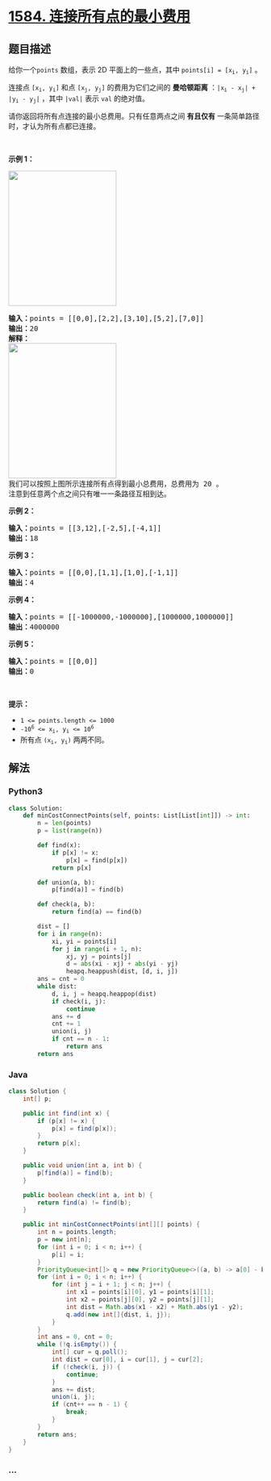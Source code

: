 # [1584. 连接所有点的最小费用](https://leetcode-cn.com/problems/min-cost-to-connect-all-points)



## 题目描述

<!-- 这里写题目描述 -->

<p>给你一个<code>points</code>&nbsp;数组，表示 2D 平面上的一些点，其中&nbsp;<code>points[i] = [x<sub>i</sub>, y<sub>i</sub>]</code>&nbsp;。</p>

<p>连接点&nbsp;<code>[x<sub>i</sub>, y<sub>i</sub>]</code> 和点&nbsp;<code>[x<sub>j</sub>, y<sub>j</sub>]</code>&nbsp;的费用为它们之间的 <strong>曼哈顿距离</strong>&nbsp;：<code>|x<sub>i</sub> - x<sub>j</sub>| + |y<sub>i</sub> - y<sub>j</sub>|</code>&nbsp;，其中&nbsp;<code>|val|</code>&nbsp;表示&nbsp;<code>val</code>&nbsp;的绝对值。</p>

<p>请你返回将所有点连接的最小总费用。只有任意两点之间 <strong>有且仅有</strong>&nbsp;一条简单路径时，才认为所有点都已连接。</p>

<p>&nbsp;</p>

<p><strong>示例 1：</strong></p>

<p><img alt="" src="https://assets.leetcode.com/uploads/2020/08/26/d.png" style="height:268px; width:214px" /></p>

<pre>
<strong>输入：</strong>points = [[0,0],[2,2],[3,10],[5,2],[7,0]]
<strong>输出：</strong>20
<strong>解释：
</strong><img alt="" src="https://assets.leetcode.com/uploads/2020/08/26/c.png" style="height:268px; width:214px" />
我们可以按照上图所示连接所有点得到最小总费用，总费用为 20 。
注意到任意两个点之间只有唯一一条路径互相到达。
</pre>

<p><strong>示例 2：</strong></p>

<pre>
<strong>输入：</strong>points = [[3,12],[-2,5],[-4,1]]
<strong>输出：</strong>18
</pre>

<p><strong>示例 3：</strong></p>

<pre>
<strong>输入：</strong>points = [[0,0],[1,1],[1,0],[-1,1]]
<strong>输出：</strong>4
</pre>

<p><strong>示例 4：</strong></p>

<pre>
<strong>输入：</strong>points = [[-1000000,-1000000],[1000000,1000000]]
<strong>输出：</strong>4000000
</pre>

<p><strong>示例 5：</strong></p>

<pre>
<strong>输入：</strong>points = [[0,0]]
<strong>输出：</strong>0
</pre>

<p>&nbsp;</p>

<p><strong>提示：</strong></p>

<ul>
	<li><code>1 &lt;= points.length &lt;= 1000</code></li>
	<li><code>-10<sup>6</sup>&nbsp;&lt;= x<sub>i</sub>, y<sub>i</sub> &lt;= 10<sup>6</sup></code></li>
	<li>所有点&nbsp;<code>(x<sub>i</sub>, y<sub>i</sub>)</code>&nbsp;两两不同。</li>
</ul>


## 解法

<!-- 这里可写通用的实现逻辑 -->

<!-- tabs:start -->

### **Python3**

<!-- 这里可写当前语言的特殊实现逻辑 -->

```python
class Solution:
    def minCostConnectPoints(self, points: List[List[int]]) -> int:
        n = len(points)
        p = list(range(n))

        def find(x):
            if p[x] != x:
                p[x] = find(p[x])
            return p[x]

        def union(a, b):
            p[find(a)] = find(b)

        def check(a, b):
            return find(a) == find(b)

        dist = []
        for i in range(n):
            xi, yi = points[i]
            for j in range(i + 1, n):
                xj, yj = points[j]
                d = abs(xi - xj) + abs(yi - yj)
                heapq.heappush(dist, [d, i, j])
        ans = cnt = 0
        while dist:
            d, i, j = heapq.heappop(dist)
            if check(i, j):
                continue
            ans += d
            cnt += 1
            union(i, j)
            if cnt == n - 1:
                return ans
        return ans
```

### **Java**

<!-- 这里可写当前语言的特殊实现逻辑 -->

```java
class Solution {
    int[] p;

    public int find(int x) {
        if (p[x] != x) {
            p[x] = find(p[x]);
        }
        return p[x];
    }

    public void union(int a, int b) {
        p[find(a)] = find(b);
    }

    public boolean check(int a, int b) {
        return find(a) != find(b);
    }

    public int minCostConnectPoints(int[][] points) {
        int n = points.length;
        p = new int[n];
        for (int i = 0; i < n; i++) {
            p[i] = i;
        }
        PriorityQueue<int[]> q = new PriorityQueue<>((a, b) -> a[0] - b[0]);
        for (int i = 0; i < n; i++) {
            for (int j = i + 1; j < n; j++) {
                int x1 = points[i][0], y1 = points[i][1];
                int x2 = points[j][0], y2 = points[j][1];
                int dist = Math.abs(x1 - x2) + Math.abs(y1 - y2);
                q.add(new int[]{dist, i, j});
            }
        }
        int ans = 0, cnt = 0;
        while (!q.isEmpty()) {
            int[] cur = q.poll();
            int dist = cur[0], i = cur[1], j = cur[2];
            if (!check(i, j)) {
                continue;
            }
            ans += dist;
            union(i, j);
            if (cnt++ == n - 1) {
                break;
            }
        }
        return ans;
    }
}
```

### **...**

```

```

<!-- tabs:end -->
